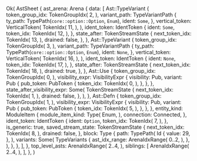 Ok(
    AstSheet {
        ast_arena: Arena {
            data: [
                Ast::TypeVariant {
                    token_group_idx: TokenGroupIdx(
                        2,
                    ),
                    variant_path: TypeVariantPath {
                        ty_path: TypePath(`core::option::Option`, `Enum`),
                        ident: `Some`,
                    },
                    vertical_token: VerticalToken(
                        TokenIdx(
                            11,
                        ),
                    ),
                    ident_token: IdentToken {
                        ident: `Some`,
                        token_idx: TokenIdx(
                            12,
                        ),
                    },
                    state_after: TokenStreamState {
                        next_token_idx: TokenIdx(
                            13,
                        ),
                        drained: false,
                    },
                },
                Ast::TypeVariant {
                    token_group_idx: TokenGroupIdx(
                        3,
                    ),
                    variant_path: TypeVariantPath {
                        ty_path: TypePath(`core::option::Option`, `Enum`),
                        ident: `None`,
                    },
                    vertical_token: VerticalToken(
                        TokenIdx(
                            16,
                        ),
                    ),
                    ident_token: IdentToken {
                        ident: `None`,
                        token_idx: TokenIdx(
                            17,
                        ),
                    },
                    state_after: TokenStreamState {
                        next_token_idx: TokenIdx(
                            18,
                        ),
                        drained: true,
                    },
                },
                Ast::Use {
                    token_group_idx: TokenGroupIdx(
                        0,
                    ),
                    visibility_expr: VisibilityExpr {
                        visibility: Pub,
                        variant: Pub {
                            pub_token: PubToken {
                                token_idx: TokenIdx(
                                    0,
                                ),
                            },
                        },
                    },
                    state_after_visibility_expr: Some(
                        TokenStreamState {
                            next_token_idx: TokenIdx(
                                1,
                            ),
                            drained: false,
                        },
                    ),
                },
                Ast::Defn {
                    token_group_idx: TokenGroupIdx(
                        1,
                    ),
                    visibility_expr: VisibilityExpr {
                        visibility: Pub,
                        variant: Pub {
                            pub_token: PubToken {
                                token_idx: TokenIdx(
                                    5,
                                ),
                            },
                        },
                    },
                    entity_kind: ModuleItem {
                        module_item_kind: Type(
                            Enum,
                        ),
                        connection: Connected,
                    },
                    ident_token: IdentToken {
                        ident: `Option`,
                        token_idx: TokenIdx(
                            7,
                        ),
                    },
                    is_generic: true,
                    saved_stream_state: TokenStreamState {
                        next_token_idx: TokenIdx(
                            8,
                        ),
                        drained: false,
                    },
                    block: Type {
                        path: TypePath(
                            Id {
                                value: 29,
                            },
                        ),
                        variants: Some(
                            TypeVariants {
                                ast_idx_range: ArenaIdxRange(
                                    0..2,
                                ),
                            },
                        ),
                    },
                },
            ],
        },
        top_level_asts: ArenaIdxRange(
            2..4,
        ),
        siblings: [
            ArenaIdxRange(
                2..4,
            ),
        ],
    },
)
